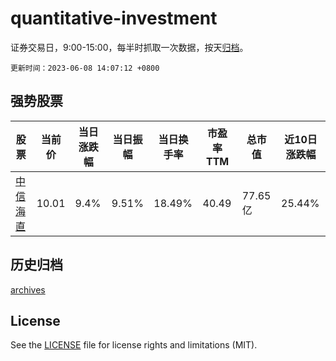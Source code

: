 # quantitative-investment

证券交易日，9:00-15:00，每半时抓取一次数据，按天[归档](archives)。

`更新时间：2023-06-08 14:07:12 +0800`

## 强势股票

|股票|当前价|当日涨跌幅|当日振幅|当日换手率|市盈率TTM|总市值|近10日涨跌幅|
|----|----|----|----|----|----|----|----|
|[中信海直](https://xueqiu.com/S/SZ000099)|10.01|9.4%|9.51%|18.49%|40.49|77.65亿|25.44%|

## 历史归档

[archives](archives)

## License

See the [LICENSE](LICENSE) file for license rights and limitations (MIT).